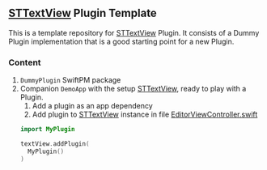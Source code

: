 ## [STTextView](https://github.com/krzyzanowskim/STTextView) Plugin Template

This is a template repository for [STTextView](https://github.com/krzyzanowskim/STTextView) Plugin.
It consists of a Dummy Plugin implementation that is a good starting point for a new Plugin.

### Content
1. `DummyPlugin` SwiftPM package
2. Companion `DemoApp` with the setup [STTextView](https://github.com/krzyzanowskim/STTextView), ready to play with a Plugin.
    1. Add a plugin as an app dependency
    2. Add plugin to [STTextView](https://github.com/krzyzanowskim/STTextView) instance in file [EditorViewController.swift](DemoApp/EditorViewController.swift#L21)
    ```swift
    import MyPlugin

    textView.addPlugin(
      MyPlugin()
    )
    ```
